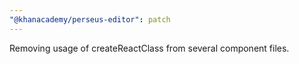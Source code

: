 ```yaml
---
"@khanacademy/perseus-editor": patch
---
```


Removing usage of createReactClass from several component files.
